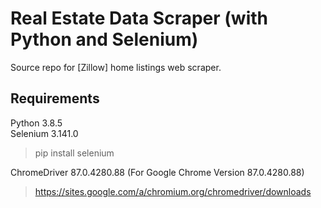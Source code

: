 # Real Estate Data Scraper (with Python and Selenium)
Source repo for [Zillow] home listings web scraper.

## Requirements
Python 3.8.5  
Selenium 3.141.0  
> pip install selenium   

ChromeDriver 87.0.4280.88 (For Google Chrome Version 87.0.4280.88)  
> https://sites.google.com/a/chromium.org/chromedriver/downloads  
